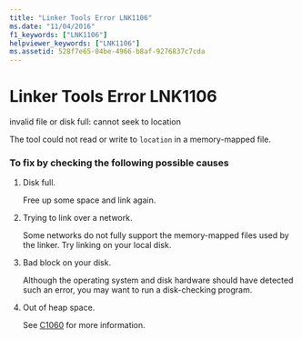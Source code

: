 ```yaml
---
title: "Linker Tools Error LNK1106"
ms.date: "11/04/2016"
f1_keywords: ["LNK1106"]
helpviewer_keywords: ["LNK1106"]
ms.assetid: 528f7e65-04be-4966-b8af-9276837c7cda
---
```

# Linker Tools Error LNK1106

invalid file or disk full: cannot seek to location

The tool could not read or write to `location` in a memory-mapped file.

### To fix by checking the following possible causes

1. Disk full.

   Free up some space and link again.

1. Trying to link over a network.

   Some networks do not fully support the memory-mapped files used by the linker. Try linking on your local disk.

1. Bad block on your disk.

   Although the operating system and disk hardware should have detected such an error, you may want to run a disk-checking program.

1. Out of heap space.

   See [C1060](../../error-messages/compiler-errors-1/fatal-error-c1060.md) for more information.
